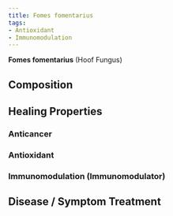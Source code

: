 ```yaml
---
title: Fomes fomentarius
tags:
- Antioxidant
- Immunomodulation
---
```

**Fomes fomentarius** (Hoof Fungus)

## Composition

## Healing Properties

### Anticancer 

### Antioxidant

### Immunomodulation (Immunomodulator)

## Disease / Symptom Treatment

[^1]: 